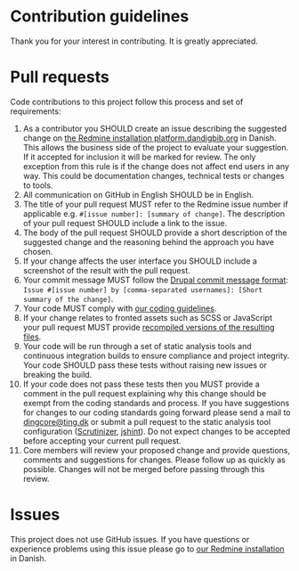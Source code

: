 # Contribution guidelines

Thank you for your interest in contributing. It is greatly appreciated.

# Pull requests

Code contributions to this project follow this process and set of requirements:

1. As a contributor you SHOULD create an issue describing the suggested change on [the Redmine installation platform.dandigbib.org](http://platform.dandigbib.org/) in Danish. This allows the business side of the project to evaluate your suggestion. If it accepted for inclusion it will be marked for review. The only exception from this rule is if the change does not affect end users in any way. This could be documentation changes, technical tests or changes to tools.
2. All communication on GitHub in English SHOULD be in English.
3. The title of your pull request MUST refer to the Redmine issue number if applicable e.g. `#[issue number]: [summary of change]`. The description of your pull request SHOULD include a link to the issue.
4. The body of the pull request SHOULD provide a short description of the suggested change and the reasoning behind the approach you have chosen.
5. If your change affects the user interface you SHOULD include a screenshot of the result with the pull request.
6. Your commit message MUST follow the [Drupal commit message format](https://www.drupal.org/node/52287): `Issue #[issue number] by [comma-separated usernames]: [Short summary of the change]`.
7. Your code MUST comply with [our coding guidelines](http://ting.dk/wiki/ding-code-guidelines).
8. If your change relates to fronted assets such as SCSS or JavaScript your pull request MUST provide [recompiled versions of the resulting files](https://github.com/ding2/ding2#theme-development). 
9. Your code will be run through a set of static analysis tools and continuous integration builds to ensure compliance and project integrity. Your code SHOULD pass these tests without raising new issues or breaking the build.
10. If your code does not pass these tests then you MUST provide a comment in the pull request explaining why this change should be exempt from the coding standards and process. If you have suggestions for changes to our coding standards going forward please send a mail to [dingcore@ting.dk](mailto:dingcore@ting.dk) or submit a pull request to the static analysis tool configuration ([Scrutinizer](https://github.com/ding2/ding2/blob/master/.scrutinizer.yml), [jshint](https://github.com/ding2/ding2/blob/master/.jshintrc)). Do not expect changes to be accepted before accepting your current pull request.
11. Core members will review your proposed change and provide questions, comments and suggestions for changes. Please follow up as quickly as possible. Changes will not be merged before passing through this review.

# Issues

This project does not use GitHub issues. If you have questions or experience problems using this issue please go to [our Redmine installation](http://platform.dandigbib.org/) in Danish.